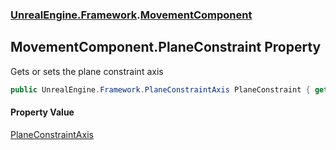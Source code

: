 ### [UnrealEngine.Framework](./UnrealEngine-Framework.md 'UnrealEngine.Framework').[MovementComponent](./MovementComponent.md 'UnrealEngine.Framework.MovementComponent')
## MovementComponent.PlaneConstraint Property
Gets or sets the plane constraint axis  
```csharp
public UnrealEngine.Framework.PlaneConstraintAxis PlaneConstraint { get; set; }
```
#### Property Value
[PlaneConstraintAxis](./PlaneConstraintAxis.md 'UnrealEngine.Framework.PlaneConstraintAxis')  
